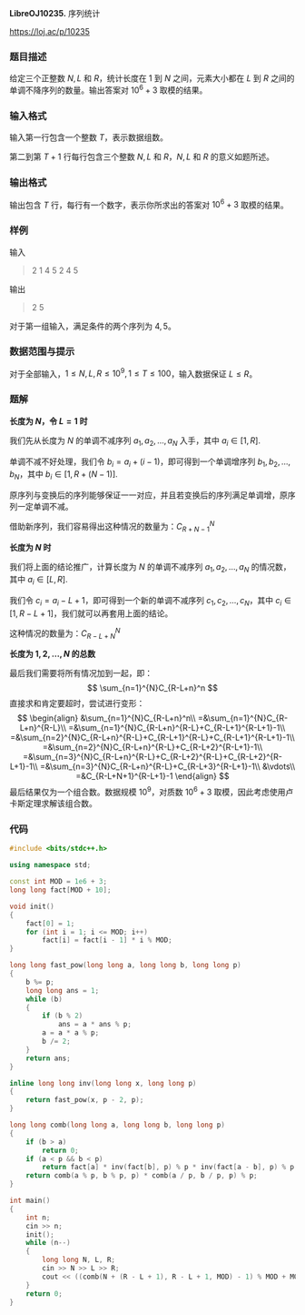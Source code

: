 **LibreOJ10235.** 序列统计

https://loj.ac/p/10235

<!--more-->

### 题目描述

给定三个正整数 $N,L$ 和 $R$，统计长度在 $1$ 到 $N$ 之间，元素大小都在 $L$ 到 $R$ 之间的单调不降序列的数量。输出答案对 $10^6+3$ 取模的结果。

### 输入格式

输入第一行包含一个整数 $T$，表示数据组数。

第二到第 $T+1$ 行每行包含三个整数 $N,L$ 和 $R$，$N,L$ 和 $R$ 的意义如题所述。

### 输出格式

输出包含 $T$ 行，每行有一个数字，表示你所求出的答案对 $10^6+3$ 取模的结果。

### 样例

输入

> 2
> 1 4 5
> 2 4 5

输出

>2
>5

对于第一组输入，满足条件的两个序列为 ${4},{5}$。

### 数据范围与提示

对于全部输入，$1\le N,L,R\le 10^9,1\le T\le 100$，输入数据保证 $L\le R$。

### 题解

**长度为 $N$，令 $L=1$ 时** 

我们先从长度为 $N$ 的单调不减序列 $a_1,a_2,\dots,a_N$ 入手，其中 $a_i\in[1,R]$.

单调不减不好处理，我们令 $b_i=a_i+(i-1)$，即可得到一个单调增序列 $b_1,b_2,\dots,b_N$，其中 $b_i\in[1,R+(N-1)]$.

原序列与变换后的序列能够保证一一对应，并且若变换后的序列满足单调增，原序列一定单调不减。

借助新序列，我们容易得出这种情况的数量为：$C_{R+N-1}^{N}$

**长度为 $N$ 时**

我们将上面的结论推广，计算长度为 $N$ 的单调不减序列 $a_1,a_2,\dots,a_N$ 的情况数，其中 $a_i\in[L,R]$.

我们令 $c_i=a_i-L+1$，即可得到一个新的单调不减序列 $c_1,c_2,\dots,c_N$，其中 $c_i\in[1,R-L+1]$，我们就可以再套用上面的结论。

这种情况的数量为：$C_{R-L+N}^{N}$

**长度为 $1,2,\dots,N$ 的总数**

最后我们需要将所有情况加到一起，即：
$$
\sum_{n=1}^{N}C_{R-L+n}^n
$$
直接求和肯定要超时，尝试进行变形：
$$
\begin{align}
&\sum_{n=1}^{N}C_{R-L+n}^n\\
=&\sum_{n=1}^{N}C_{R-L+n}^{R-L}\\
=&\sum_{n=1}^{N}C_{R-L+n}^{R-L}+C_{R-L+1}^{R-L+1}-1\\
=&\sum_{n=2}^{N}C_{R-L+n}^{R-L}+C_{R-L+1}^{R-L}+C_{R-L+1}^{R-L+1}-1\\
=&\sum_{n=2}^{N}C_{R-L+n}^{R-L}+C_{R-L+2}^{R-L+1}-1\\
=&\sum_{n=3}^{N}C_{R-L+n}^{R-L}+C_{R-L+2}^{R-L}+C_{R-L+2}^{R-L+1}-1\\
=&\sum_{n=3}^{N}C_{R-L+n}^{R-L}+C_{R-L+3}^{R-L+1}-1\\
&\vdots\\
=&C_{R-L+N+1}^{R-L+1}-1
\end{align}
$$
最后结果仅为一个组合数。数据规模 $10^9$，对质数 $10^6+3$ 取模，因此考虑使用卢卡斯定理求解该组合数。

### 代码

```cpp
#include <bits/stdc++.h>

using namespace std;

const int MOD = 1e6 + 3;
long long fact[MOD + 10];

void init()
{
    fact[0] = 1;
    for (int i = 1; i <= MOD; i++)
        fact[i] = fact[i - 1] * i % MOD;
}

long long fast_pow(long long a, long long b, long long p)
{
    b %= p;
    long long ans = 1;
    while (b)
    {
        if (b % 2)
            ans = a * ans % p;
        a = a * a % p;
        b /= 2;
    }
    return ans;
}

inline long long inv(long long x, long long p)
{
    return fast_pow(x, p - 2, p);
}

long long comb(long long a, long long b, long long p)
{
    if (b > a)
        return 0;
    if (a < p && b < p)
        return fact[a] * inv(fact[b], p) % p * inv(fact[a - b], p) % p;
    return comb(a % p, b % p, p) * comb(a / p, b / p, p) % p;
}

int main()
{
    int n;
    cin >> n;
    init();
    while (n--)
    {
        long long N, L, R;
        cin >> N >> L >> R;
        cout << ((comb(N + (R - L + 1), R - L + 1, MOD) - 1) % MOD + MOD) % MOD << endl;
    }
    return 0;
}
```

